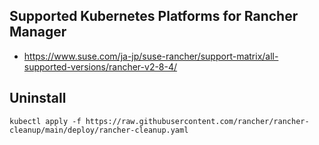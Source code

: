 ## Supported Kubernetes Platforms for Rancher Manager 
- https://www.suse.com/ja-jp/suse-rancher/support-matrix/all-supported-versions/rancher-v2-8-4/

## Uninstall
```shell
kubectl apply -f https://raw.githubusercontent.com/rancher/rancher-cleanup/main/deploy/rancher-cleanup.yaml
```